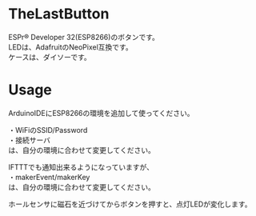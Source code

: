 # TheLastButton
ESPr® Developer 32(ESP8266)のボタンです。  
LEDは、AdafruitのNeoPixel互換です。  
ケースは、ダイソーです。

# Usage
ArduinoIDEにESP8266の環境を追加して使ってください。


・WiFiのSSID/Password  
・接続サーバ  
は、自分の環境に合わせて変更してください。

IFTTTでも通知出来るようになっていますが、  
・makerEvent/makerKey  
は、自分の環境に合わせて変更してください。

ホールセンサに磁石を近づけてからボタンを押すと、点灯LEDが変化します。


